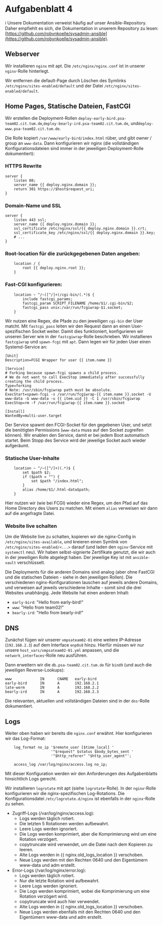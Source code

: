 # Aufgabenblatt 4

ℹ️ Unsere Dokumentation verweist häufig auf unser Ansible-Repository.
Daher empfiehlt es sich, die Dokumentation in unserem Repository zu lesen:
[https://github.com/robynkoelle/sysadmin-ansible](https://github.com/robynkoelle/sysadmin-ansible).

## Webserver

Wir installieren `nginx` mit apt.
Die `/etc/nginx/nginx.conf` ist in unserer `nginx`-Rolle hinterlegt.

Wir entfernen die default-Page durch Löschen des Symlinks `/etc/nginx/sites-enabled/default` und der Datei `/etc/nginx/sites-enabled/default`.

## Home Pages, Statische Dateien, FastCGI

Wir erstellen die Deployment-Rollen `deploy-early-bird.psa-team02.cit.tum.de`,`deploy-bearly-ird.psa-team02.cit.tum.de`, und`deploy-www.psa-team02.cit.tum.de`.

Die Rolle kopiert `/var/www/early-bird/index.html` rüber, und gibt owner / group an `www-data`.
Dann konfigurieren wir nginx (die vollständigen Konfigurationsdateien sind immer in der jeweiligen Deployment-Rolle dokumentiert):

### HTTPS Rewrite
```text
server {
    listen 80;
    server_name {{ deploy.nginx.domain }};
    return 301 https://$host$request_uri;
}
```

### Domain-Name und SSL
```text
server {
    listen 443 ssl;
    server_name {{ deploy.nginx.domain }};
    ssl_certificate /etc/nginx/ssl/{{ deploy.nginx.domain }}.crt;
    ssl_certificate_key /etc/nginx/ssl/{{ deploy.nginx.domain }}.key;
    # ...
}
```

### Root-location für die zurückgegebenen Daten angeben:
```text
    location / {
        root {{ deploy.nginx.root }};
    }
```

### Fast-CGI konfigurieren:
```text
    location ~ ^/~([^/]+)/cgi-bin/(.*)$ {
        include fastcgi_params;
        fastcgi_param SCRIPT_FILENAME /home/$1/.cgi-bin/$2;
        fastcgi_pass unix:/var/run/fcgiwrap-$1.socket;
    }
```
Wir nutzen eine Regex, die Pfade zu den jeweiligen `cgi-bin` der User matcht.
Mit `fastcgi_pass` leiten wir den Request dann an einen User-spezifischen Socket weiter.
Damit dies funktioniert, konfigurieren wir unseren Server wie in der `fastcgiwrap`-Rolle beschrieben.
Wir installieren `fastcgiwrap` und `spawn-fcgi` mit `apt`.
Dann legen wir für jeden User einen Systemd-Service an:
```text
[Unit]
Description=FCGI Wrapper for user {{ item.name }}

[Service]
# Forking because spawn-fcgi spawns a child process.
# We do not want to call ExecStop immediately after successfully creating the child process.
Type=forking
# Note: /usr/sbin/fcgiwrap path must be absolute.
ExecStart=spawn-fcgi -s /var/run/fcgiwrap-{{ item.name }}.socket -U www-data -G www-data -u {{ item.uid }} -C 1 /usr/sbin/fcgiwrap
ExecStop=rm -f /var/run/fcgiwrap-{{ item.name }}.socket

[Install]
WantedBy=multi-user.target
```
Der Service spawnt den FCGI-Socket für den gegebenen User, und setzt die benötigten Permissions (`www-data` muss auf den Socket zugreifen können).
Wir enablen den Service, damit er bei jedem Boot automatisch startet.
Beim Stopp des Service wird der jeweilige Socket auch wieder aufgeräumt.

### Statische User-Inhalte

```text
    location ~ ^/~([^/]+)(.*)$ {
        set $path $2;
        if ($path = "") {
            set $path "/index.html";
        }
        alias /home/$1/.html-data$path;
    }
```
Hier nutzen wir (wie bei FCGI) wieder eine Regex, um den Pfad auf das Home Directory des Users zu matchen.
Mit einem `alias` verweisen wir dann auf die angefragte Datei.

### Website live schalten

Um die Website live zu schalten, kopieren wir die nginx-Config in `/etc/nginx/sites-available`, und kreieren einen Symlink von `/etc/nginx/sites-enabled/<...>` darauf (und laden den `nginx`-Service mit `systemctl` neu).
Wir haben selbst-signierte Zertifikate genutzt, die wir auch in der jeweiligen Rolle abgelegt haben.
Der jeweilige Key ist mit `ansible-vault` verschlüsselt.

Die Deployments für die anderen Domains sind analog (aber ohne FastCGI und die statischen Dateien - siehe in den jeweiligen Rollen).
Die verschiedenen nginx-Konfigurationen lauschen auf jeweils andere Domains, und verweisen auf jeweils verschiedene Inhalte - somit sind die drei Websites unabhängig.
Jede Website hat einen anderen Inhalt:
- `early-bird`: "Hello from early-bird!"
- `www`: "Hello from team02!"
- `bearly-ird`: "Hello from bearly-ird!"
 
## DNS

Zunächst fügen wir unserer `vmpsateam02-01` eine weitere IP-Adresse (`192.168.2.3`) auf dem Interface `enp0s8` hinzu.
Hierfür müssen wir nur unsere `host_vars/vmpsateam02-01.yml` anpassen, und die `network_interfaces`-Rolle neu ausführen.

Dann erweitern wir die `db.psa-team02.cit.tum.de` für `bind9` (und auch die jeweiligen Reverse-Lookups):
```text
www             IN      CNAME   early-bird
early-bird      IN      A       192.168.2.1
late-worm       IN      A       192.168.2.2
bearly-ird      IN      A       192.168.2.3
```
Die relevanten, aktuellen und vollständigen Dateien sind in der `dns`-Rolle dokumentiert.

## Logs 

Weiter oben haben wir bereits die `nginx.conf` erwähnt.
Hier konfigurieren wir das Log-Format:

```text
    log_format no_ip '$remote_user [$time_local] '
                     '"$request" $status $body_bytes_sent '
                     '"$http_referer" "$http_user_agent"';

	access_log /var/log/nginx/access.log no_ip;
```
Mit dieser Konfiguration werden wir den Anforderungen des Aufgabenblatts hinsichtlich Logs gerecht.

Wir installieren `logrotate` mit apt (siehe `logrotate`-Rolle).
In der `nginx`-Rolle konfigurieren wir die nginx-spezifischen Log-Rotations.
Die Konfigurationsdatei `/etc/logrotate.d/nginx` ist ebenfalls in der `nginx`-Rolle zu sehen.

- Zugriff-Logs (/var/log/nginx/access.log):
    - Logs werden täglich rotiert.
    - Die letzten 5 Rotationen werden aufbewahrt.
    - Leere Logs werden ignoriert. 
    - Die Logs werden komprimiert, aber die Komprimierung wird um eine Rotation verzögert. 
    - copytruncate wird verwendet, um die Datei nach dem Kopieren zu leeren. 
    - Alte Logs werden in {{ nginx.old_logs_location }} verschoben. 
    - Neue Logs werden mit den Rechten 0640 und den Eigentümern www-data und adm erstellt. 
- Error-Logs (/var/log/nginx/error.log):
    - Logs werden täglich rotiert.
    - Nur die letzte Rotation wird aufbewahrt.
    - Leere Logs werden ignoriert.
    - Die Logs werden komprimiert, wobei die Komprimierung um eine Rotation verzögert wird.
    - copytruncate wird auch hier verwendet.
    - Alte Logs werden in {{ nginx.old_logs_location }} verschoben.
    - Neue Logs werden ebenfalls mit den Rechten 0640 und den Eigentümern www-data und adm erstellt.
